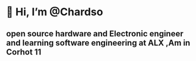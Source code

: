  # 👋 Hi, I’m @Chardso 
 
 ## open source hardware and Electronic engineer and learning software engineering at ALX ,Am in Corhot 11























​



​

